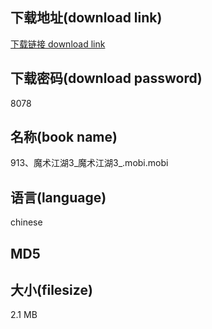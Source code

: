 ## 下载地址(download link)
[下载链接 download link](https://voluble-croquembouche-d321dc.netlify.app/?s=913%E3%80%81%E9%AD%94%E6%9C%AF%E6%B1%9F%E6%B9%963_%E9%AD%94%E6%9C%AF%E6%B1%9F%E6%B9%963_.mobi)

## 下载密码(download password)
8078

## 名称(book name)
913、魔术江湖3_魔术江湖3_.mobi.mobi

## 语言(language)
chinese

## MD5


## 大小(filesize)
2.1 MB
